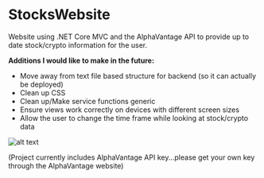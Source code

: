 # StocksWebsite
Website using .NET Core MVC and the AlphaVantage API to provide up to date stock/crypto information for the user.

<b>Additions I would like to make in the future:</b>
- Move away from text file based structure for backend (so it can actually be deployed)
- Clean up CSS 
- Clean up/Make service functions generic
- Ensure views work correctly on devices with different screen sizes
- Allow the user to change the time frame while looking at stock/crypto data

![alt text](https://github.com/ecks9511/StocksWebsite/tree/master/StocksProject/img.png?raw=true)


(Project currently includes AlphaVantage API key...please get your own key through the AlphaVantage website)
